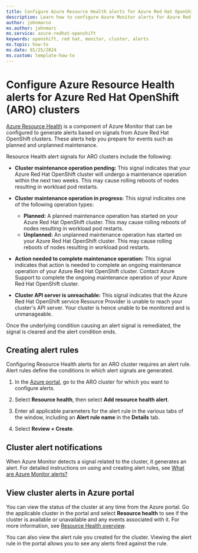 ```yaml
---
title: Configure Azure Resource Health alerts for Azure Red Hat OpenShift (ARO) clusters
description: Learn how to configure Azure Monitor alerts for Azure Red Hat OpenShift (ARO) clusters.
author: johnmarco
ms.author: johnmarc
ms.service: azure-redhat-openshift
keywords: openshift, red hat, monitor, cluster, alerts
ms.topic: how-to
ms.date: 01/25/2024
ms.custom: template-how-to
---
```


# Configure Azure Resource Health alerts for Azure Red Hat OpenShift (ARO) clusters

[Azure Resource Health](/azure/service-health/resource-health-overview?WT.mc_id=Portal-Microsoft_Azure_Health) is a component of Azure Monitor that can be configured to generate alerts based on signals from Azure Red Hat OpenShift clusters. These alerts help you prepare for events such as planned and unplanned maintenance.

Resource Health alert signals for ARO clusters include the following:

- **Cluster maintenance operation pending:** This signal indicates that your Azure Red Hat OpenShift cluster will undergo a maintenance operation within the next two weeks. This may cause rolling reboots of nodes resulting in workload pod restarts.
- **Cluster maintenance operation in progress:** This signal indicates one of the following operation types:
    - **Planned:** A planned maintenance operation has started on your Azure Red Hat OpenShift cluster. This may cause rolling reboots of nodes resulting in workload pod restarts.
    - **Unplanned:** An unplanned maintenance operation has started on your Azure Red Hat OpenShift cluster. This may cause rolling reboots of nodes resulting in workload pod restarts.

- **Action needed to complete maintenance operation:** This signal indicates that action is needed to complete an ongoing maintenance operation of your Azure Red Hat OpenShift cluster. Contact Azure Support to complete the ongoing maintenance operation of your Azure Red Hat OpenShift cluster. 

- **Cluster API server is unreachable:** This signal indicates that the Azure Red Hat OpenShift service Resource Provider is unable to reach your cluster's API server. Your cluster is hence unable to be monitored and is unmanageable. 

Once the underlying condition causing an alert signal is remediated, the signal is cleared and the alert condition ends.

## Creating alert rules

Configuring Resource Health alerts for an ARO cluster requires an alert rule. Alert rules define the conditions in which alert signals are generated.

1. In the [Azure portal](https://ms.portal.azure.com/), go to the ARO cluster for which you want to configure alerts.

1. Select **Resource health**, then select **Add resource health alert**.

1. Enter all applicable parameters for the alert rule in the various tabs of the window, including an **Alert rule name** in the **Details** tab.
  
1. Select **Review + Create**.

## Cluster alert notifications

When Azure Monitor detects a signal related to the cluster, it generates an alert. For detailed instructions on using and creating alert rules, see [What are Azure Monitor alerts?](/azure/azure-monitor/alerts/alerts-overview)

## View cluster alerts in Azure portal

You can view the status of the cluster at any time from the Azure portal. Go the applicable cluster in the portal and select **Resource health** to see if the cluster is available or unavailable and any events associated with it. For more information, see [Resource Health overview](/azure/service-health/resource-health-overview).

You can also view the alert rule you created for the cluster. Viewing the alert rule in the portal allows you to see any alerts fired against the rule.
